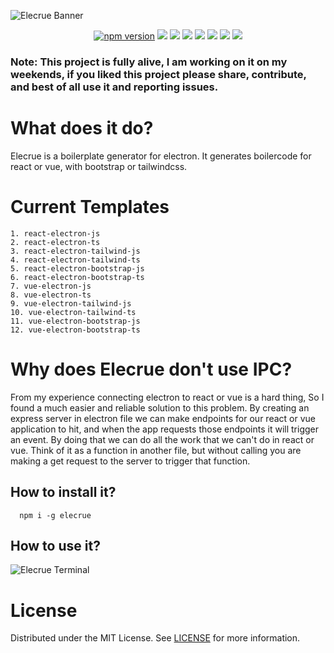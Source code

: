 
![Elecrue Banner](https://user-images.githubusercontent.com/63385587/139525850-98ec4309-7f19-4bc3-803f-4e2d978c0d15.png)

<div align="center">
<a href="https://badge.fury.io/js/elecrue" target="_blank" ><img src="https://badge.fury.io/js/elecrue.svg" alt="npm version"/></a>
<img src="https://img.shields.io/badge/Electron-2B2E3A?style=for-the-badge&logo=electron&logoColor=9FEAF9"/>
<img src="https://img.shields.io/badge/JavaScript-323330?style=for-the-badge&logo=javascript&logoColor=F7DF1E"/>
<img src="https://img.shields.io/badge/Vue.js-35495E?style=for-the-badge&logo=vuedotjs&logoColor=4FC08D"/>
<img src="https://img.shields.io/badge/React-20232A?style=for-the-badge&logo=react&logoColor=61DAFB"/>
<img src="https://img.shields.io/badge/Tailwind_CSS-38B2AC?style=for-the-badge&logo=tailwind-css&logoColor=white"/>
<img src="https://img.shields.io/badge/Bootstrap-563D7C?style=for-the-badge&logo=bootstrap&logoColor=white"/>
<img src="https://img.shields.io/badge/TypeScript-007ACC?style=for-the-badge&logo=typescript&logoColor=white"/>
</div>


### Note: This project is fully alive, I am working on it on my weekends, if you liked this project please share, contribute, and best of all use it and reporting issues.


# What does it do?
Elecrue is a boilerplate generator for electron. It generates boilercode for react or vue, with bootstrap or tailwindcss.

# Current Templates
```
1. react-electron-js
2. react-electron-ts
3. react-electron-tailwind-js
4. react-electron-tailwind-ts
5. react-electron-bootstrap-js
6. react-electron-bootstrap-ts
7. vue-electron-js
8. vue-electron-ts
9. vue-electron-tailwind-js
10. vue-electron-tailwind-ts
11. vue-electron-bootstrap-js
12. vue-electron-bootstrap-ts
```

# Why does Elecrue don't use IPC?
From my experience connecting electron to react or vue is a hard thing, So I found a much easier and reliable solution to this problem. By creating an express server in electron file we can make endpoints for our react or vue application to hit, and when the app requests those endpoints it will trigger an event. By doing that we can do all the work that we can't do in react or vue. Think of it as a function in another file, but without calling you are making a get request to the server to trigger that function.

## How to install it?
```
  npm i -g elecrue
```
## How to use it?
![Elecrue Terminal](https://user-images.githubusercontent.com/63385587/138876771-35d37d08-d893-4394-9043-02d7cc70d8f6.png)


# License
Distributed under the MIT License. See [LICENSE](https://github.com/RajvirSingh1313/Elecrue/blob/master/LICENSE) for more information.

